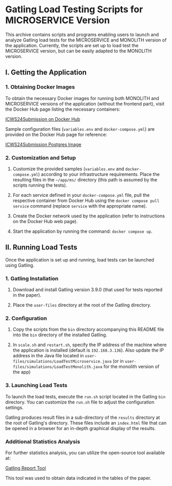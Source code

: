 
# Gatling Load Testing Scripts for MICROSERVICE Version

This archive contains scripts and programs enabling users to launch and analyze Gatling load tests for the MICROSERVICE and MONOLITH version of the application. Currently, the scripts are set up to load test the MICROSERVICE version, but can be easily adapted to the MONOLITH version.

## I. Getting the Application

### 1. Obtaining Docker Images

To obtain the necessary Docker images for running both MONOLITH and MICROSERVICE versions of the application (without the frontend part), visit the Docker Hub page listing the necessary containers:

[ICWS24Submission on Docker Hub](https://hub.docker.com/search?q=icws24submission)

Sample configuration files (`variables.env` and `docker-compose.yml`) are provided on the Docker Hub page for reference:

[ICWS24Submission Postgres Image](https://hub.docker.com/r/icws24submission/postgres_icws24)

### 2. Customization and Setup

1. Customize the provided samples (`variables.env` and `docker-compose.yml`) according to your infrastructure requirements. Place the resulting files in the `~/app/ms/` directory (this path is assumed by the scripts running the tests).
   
2. For each service defined in your `docker-compose.yml` file, pull the respective container from Docker Hub using the `docker compose pull service` command (replace `service` with the appropriate name).
   
3. Create the Docker network used by the application (refer to instructions on the Docker Hub web page).
   
4. Start the application by running the command: `docker compose up`.

## II. Running Load Tests

Once the application is set up and running, load tests can be launched using Gatling.

### 1. Gatling Installation

1. Download and install Gatling version 3.9.0 (that used for tests reported in the paper).
   
2. Place the `user-files` directory at the root of the Gatling directory.

### 2. Configuration

1. Copy the scripts from the `bin` directory accompanying this README file into the `bin` directory of the installed Gatling.
   
2. In `scale.sh` and `restart.sh`, specify the IP address of the machine where the application is installed (default is `192.168.3.136`). Also update the IP address in the Java file located in `user-files/simulations/LoadTestMicroservice.java` (or in `user-files/simulations/LoadTestMonolith.java` for the monolith version of the app)

### 3. Launching Load Tests

To launch the load tests, execute the `run.sh` script located in the Gatling `bin` directory. You can customize the `run.sh` file to adjust the configuration settings.

Gatling produces result files in a sub-directory of the `results` directory at the root of Gatling's directory. These files include an `index.html` file that can be opened in a browser for an in-depth graphical display of the results.

### Additional Statistics Analysis

For further statistics analysis, you can utilize the open-source tool available at:

[Gatling Report Tool](https://github.com/nuxeo/gatling-report)

This tool was used to obtain data indicated in the tables of the paper.


